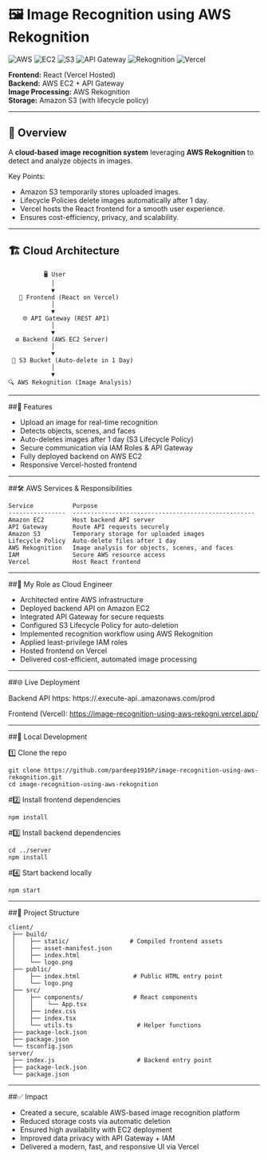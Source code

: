 # 🖼️ Image Recognition using AWS Rekognition

![AWS](https://img.shields.io/badge/AWS-232F3E?style=for-the-badge&logo=amazon-aws&logoColor=white)
![EC2](https://img.shields.io/badge/Amazon%20EC2-FF9900?style=for-the-badge&logo=amazonec2&logoColor=white)
![S3](https://img.shields.io/badge/Amazon%20S3-569A31?style=for-the-badge&logo=amazons3&logoColor=white)
![API Gateway](https://img.shields.io/badge/AWS%20API%20Gateway-FF4F8B?style=for-the-badge&logo=amazonapigateway&logoColor=white)
![Rekognition](https://img.shields.io/badge/AWS%20Rekognition-232F3E?style=for-the-badge&logo=amazonaws&logoColor=white)
![Vercel](https://img.shields.io/badge/Vercel-000000?style=for-the-badge&logo=vercel&logoColor=white)

**Frontend:** React (Vercel Hosted)  
**Backend:** AWS EC2 + API Gateway  
**Image Processing:** AWS Rekognition  
**Storage:** Amazon S3 (with lifecycle policy)  

---

## 📌 Overview
A **cloud-based image recognition system** leveraging **AWS Rekognition** to detect and analyze objects in images.

Key Points:
- Amazon S3 temporarily stores uploaded images.
- Lifecycle Policies delete images automatically after 1 day.
- Vercel hosts the React frontend for a smooth user experience.
- Ensures cost-efficiency, privacy, and scalability.

---

## 🏗️ Cloud Architecture

```plaintext
          🖥️ User
            │
            ▼
   🎨 Frontend (React on Vercel)
            │
            ▼
    🌐 API Gateway (REST API)
            │
            ▼
  ⚙️ Backend (AWS EC2 Server)
            │
            ▼
 📂 S3 Bucket (Auto-delete in 1 Day)
            │
            ▼
🔍 AWS Rekognition (Image Analysis)
```
---
##🚀 Features
- Upload an image for real-time recognition
- Detects objects, scenes, and faces
- Auto-deletes images after 1 day (S3 Lifecycle Policy)
- Secure communication via IAM Roles & API Gateway
- Fully deployed backend on AWS EC2
- Responsive Vercel-hosted frontend

---
##🛠️ AWS Services & Responsibilities

```plaintext
Service           Purpose
----------------  ---------------------------------------------------
Amazon EC2        Host backend API server
API Gateway       Route API requests securely
Amazon S3         Temporary storage for uploaded images
Lifecycle Policy  Auto-delete files after 1 day
AWS Rekognition   Image analysis for objects, scenes, and faces
IAM               Secure AWS resource access
Vercel            Host React frontend
```

---
##💼 My Role as Cloud Engineer

- Architected entire AWS infrastructure
- Deployed backend API on Amazon EC2
- Integrated API Gateway for secure requests
- Configured S3 Lifecycle Policy for auto-deletion
- Implemented recognition workflow using AWS Rekognition
- Applied least-privilege IAM roles
- Hosted frontend on Vercel
- Delivered cost-efficient, automated image processing

---


##🌐 Live Deployment

Backend API https: https://<your-api-id>.execute-api.<region>.amazonaws.com/prod

Frontend (Vercel): https://image-recognition-using-aws-rekogni.vercel.app/

---

##🧪 Local Development

1️⃣ Clone the repo
```plaintext
git clone https://github.com/pardeep1916P/image-recognition-using-aws-rekognition.git
cd image-recognition-using-aws-rekognition
```
#2️⃣ Install frontend dependencies
```plaintext
npm install
```
#3️⃣ Install backend dependencies
```plaintext
cd ../server
npm install
```
#4️⃣ Start backend locally
```plaintext
npm start
```

---
##📂 Project Structure

```plaintext
client/
 ├── build/
 │    ├── static/                 # Compiled frontend assets
 │    ├── asset-manifest.json
 │    ├── index.html
 │    └── logo.png
 ├── public/
 │    ├── index.html               # Public HTML entry point
 │    └── logo.png
 ├── src/
 │    ├── components/              # React components
 │    │    └── App.tsx
 │    ├── index.css
 │    ├── index.tsx
 │    └── utils.ts                  # Helper functions
 ├── package-lock.json
 ├── package.json
 └── tsconfig.json
server/
 ├── index.js                       # Backend entry point
 ├── package-lock.json
 └── package.json
```

---
##✅ Impact

- Created a secure, scalable AWS-based image recognition platform
- Reduced storage costs via automatic deletion
- Ensured high availability with EC2 deployment
- Improved data privacy with API Gateway + IAM
- Delivered a modern, fast, and responsive UI via Vercel
